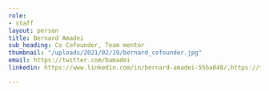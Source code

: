 ```yaml
---
role:
- staff
layout: person
title: Bernard Amadei
sub_heading: Co Cofounder, Team mentor
thumbnail: "/uploads/2021/02/19/bernard_cofounder.jpg"
email: https://twitter.com/bamadei
linkedin: https://www.linkedin.com/in/bernard-amadei-55ba048/,https://twitter.com/bamadei

---
```

